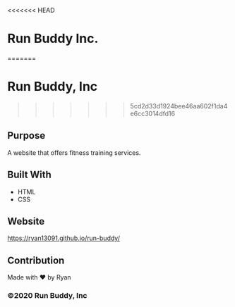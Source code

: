 <<<<<<< HEAD
# Run Buddy Inc.
=======
# Run Buddy, Inc
>>>>>>> 5cd2d33d1924bee46aa602f1da4e6cc3014dfd16

## Purpose
A website that offers fitness training services. 

## Built With
* HTML
* CSS

## Website
https://ryan13091.github.io/run-buddy/

## Contribution
Made with ❤️ by Ryan 

### ©️2020 Run Buddy, Inc 
